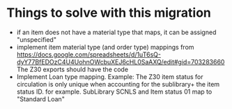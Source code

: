 # Things to solve with this migration
*  if an item does not have a material type that maps, it can be assigned "unspecified"
*  implement item material type (and order type) mappings from https://docs.google.com/spreadsheets/d/1uT6sQ-dyY77BfEDOzC4U4UohnOWcbuXEJ6cHL0SaAXQ/edit#gid=703283660
The Z30 exports should have the code
* Implement Loan type mapping. Example: The Z30 item status for circulation is only unique when accounting for the sublibrary+ the item status ID.  for example.
SubLibrary SCNLS and Item status 01 map to "Standard Loan"
